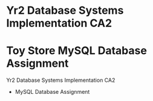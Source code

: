 # Yr2 Database Systems Implementation CA2
# Toy Store MySQL Database Assignment
Yr2 Database Systems Implementation CA2
* MySQL Database Assignment


